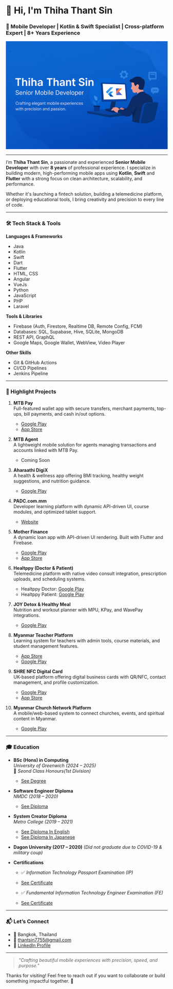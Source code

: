 # 👋 Hi, I'm Thiha Thant Sin  
### 🧠 Mobile Developer | Kotlin & Swift Specialist | Cross-platform Expert | 8+ Years Experience

![banner](https://raw.githubusercontent.com/ThihaThantSin777/ThihaThantSin777/refs/heads/main/84cbdcb3-bc8e-47ef-b054-320d5d7443ba.png) 

---

I’m **Thiha Thant Sin**, a passionate and experienced **Senior Mobile Developer** with over **8 years** of professional experience. I specialize in building modern, high-performing mobile apps using **Kotlin**, **Swift** and **Flutter** with a strong focus on clean architecture, scalability, and performance.

Whether it's launching a fintech solution, building a telemedicine platform, or deploying educational tools, I bring creativity and precision to every line of code.

---

### 🛠️ Tech Stack & Tools

**Languages & Frameworks**  
- Java
- Kotlin
- Swift
- Dart
- Flutter
- HTML, CSS
- Angular
- VueJs
- Python
- JavaScript
- PHP
- Laravel

**Tools & Libraries**  
- Firebase (Auth, Firestore, Realtime DB, Remote Config, FCM)  
- Databases: SQL, Supabase, Hive, SQLite, MongoDB
- REST API, GraphQL  
- Google Maps, Google Wallet, WebView, Video Player  

**Other Skills**  
- Git & GitHub Actions  
- CI/CD Pipelines
- Jenkins Pipeline

---

### 🚀 Highlight Projects

1. **MTB Pay**  
   Full-featured wallet app with secure transfers, merchant payments, top-ups, bill payments, and cash in/out options.  
   - [Google Play](https://play.google.com/store/apps/details?id=com.mtb.wallet&hl=th)  
   - [App Store](https://apps.apple.com/th/app/mtb-pay/id6470009961)

2. **MTB Agent**  
   A lightweight mobile solution for agents managing transactions and accounts linked with MTB Pay.
   - Coming Soon

3. **Aharaathi DigiX**  
   A health & wellness app offering BMI tracking, healthy weight suggestions, and nutrition guidance.  
   - [Google Play](https://play.google.com/store/apps/details?id=com.aharaathi.digix&hl=en)

4. **PADC.com.mm**  
   Developer learning platform with dynamic API-driven UI, course modules, and optimized tablet support.  
   - [Website](https://padc.mm-digital-solutions.com/)
  
5. **Mother Finance**  
   A dynamic loan app with API-driven UI rendering. Built with Flutter and Firebase.  
   - [Google Play](https://play.google.com/store/apps/details?id=mm.com.motherfinance.borrower&hl=en_IN&gl=MM)  
   - [App Store](https://apps.apple.com/th/app/mother-finance/id1427614551)

6. **Healtppy (Doctor & Patient)**  
   Telemedicine platform with native video consult integration, prescription uploads, and scheduling systems.  
   - Healtppy Doctor: [Google Play](https://play.google.com/store/apps/datasafety?id=com.healthppy.doctor&hl=ja&gl=US)  
   - Healtppy Patient: [Google Play](https://play.google.com/store/apps/details?id=com.healthppy.patient&hl=en)

7. **JOY Detox & Healthy Meal**  
   Nutrition and workout planner with MPU, KPay, and WavePay integrations.  
   - [Google Play](https://play.google.com/store/apps/details?id=com.joy.mm&hl=en)

8. **Myanmar Teacher Platform**  
   Learning system for teachers with admin tools, course materials, and student management features.  
   - [App Store](https://apps.apple.com/th/app/myanmar-teacher-platform/id6444518874)  
   - [Google Play](https://play.google.com/store/apps/details?id=com.misfit.mtp&hl=en&gl=US)

9. **SHRE NFC Digital Card**  
   UK-based platform offering digital business cards with QR/NFC, contact management, and profile customization.  
   - [Google Play](https://play.google.com/store/apps/details?id=com.shre.global&hl=th)  
   - [App Store](https://apps.apple.com/th/app/shre-global/id6478900901)

10. **Myanmar Church Network Platform**  
    A mobile/web-based system to connect churches, events, and spiritual content in Myanmar.  
    - [Google Play](https://play.google.com/store/apps/details?id=com.mcnp.myanmar_christian_platform&hl=en)

---

### 🎓 Education

- **BSc (Hons) in Computing**  
  *University of Greenwich (2024 – 2025)*  
  🏅 *Seond Class Honours(1st Division)*
  - [See Degree](https://github.com/ThihaThantSin777/ThihaThantSin777/blob/main/8iu_001.pdf)

- **Software Engineer Diploma**  
  *NMDC (2018 – 2020)*
  - [See Diploma](https://github.com/ThihaThantSin777/ThihaThantSin777/blob/main/SCAN0017.PDF)

- **System Creator Diploma**  
  *Metro College (2019 – 2021)*
  - [See Diploma In English ](https://github.com/ThihaThantSin777/ThihaThantSin777/blob/main/SCAN0018.PDF)
  - [See Diploma In Japanese](https://github.com/ThihaThantSin777/ThihaThantSin777/blob/main/SCAN0019.PDF)

- **Dagon University (2017 – 2020)** *(Did not graduate due to COVID-19 & military coup)*

- **Certifications**  
  - ✅ *Information Technology Passport Examination (IP)*  
  - [See Certificate](https://github.com/ThihaThantSin777/ThihaThantSin777/blob/main/IP%20Certificate%20.pdf)

  - ✅ *Fundamental Information Technology Engineer Examination (FE)*
  - [See Certificate](https://github.com/ThihaThantSin777/ThihaThantSin777/blob/main/FE%20Certificate%20.pdf)

---

### 📬 Let’s Connect

- 📍 Bangkok, Thailand
- 📧 [thantsin7755@gmail.com](mailto:thantsin7755@gmail.com)  
- 💼 [LinkedIn Profile](https://www.linkedin.com/in/thiha-thantsin-bb3b25224)  

---

> _"Crafting beautiful mobile experiences with precision, speed, and purpose."_  

Thanks for visiting! Feel free to reach out if you want to collaborate or build something impactful together. 🚀
